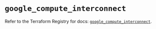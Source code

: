 # `google_compute_interconnect`

Refer to the Terraform Registry for docs: [`google_compute_interconnect`](https://registry.terraform.io/providers/hashicorp/google/6.11.0/docs/resources/compute_interconnect).
